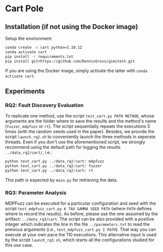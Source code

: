 # Cart Pole

## Installation (if not using the Docker image)

Setup the environment:
```bash
conda create -n cart python=3.10.12
conda activate cart
pip install -r requirements.txt
pip install git+https://github.com/DennisGross/gimitest.git
```

If you are using the Docker image, simply activate the latter with `conda activate cart`.

## Experiments

### RQ2: Fault Discovery Evaluation

To replicate one method, use the script `test_cart.py PATH METHOD`, whose arguments are the folder where to save the results and the method's name (`fuzzer`, `mdpfuzz` or `rt`).
The script sequentially repeats the executions 5 times (with the random seeds used in the paper).
Besides, we provide the script `launch_rq2.sh` to conveniently launch the three methods in seperate threads.
Even if you don't use the aforementioned script, we strongly recommend using the default path for logging the results ``../data_rq2/cart/``, i.e.:
```python
python test_cart.py ../data_rq2/cart/ mdpfuzz
python test_cart.py ../data_rq2/cart/ fuzzer
python test_cart.py ../data_rq2/cart/ rt
```
This path is expected by ``main.py`` for retrieving the data.

### RQ3: Parameter Analysis

MDPFuzz can be executed for a particular configuration and seed with the script `test_mdpfuzz_cart.py K TAU GAMMA SEED PATH` (where `PATH` defines where to record the results).
As before, please use the one assumed by the artifact: `../data_rq3/cart`.
The script can be also provided with a positive integer which indicates the line in the file `../parameters.txt` to read the previous arguments (i.e., `test_mdpfuzz_cart.py I PATH`).
That way you can execute at your own pace the 110 executions.
This alternative input is used by the script `launch_rq3.sh`, which starts all the configurations studied for this use case.